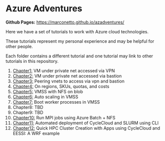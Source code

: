 # Azure Adventures


**Github Pages:** <https://marconetto.github.io/azadventures/>

Here we have a set of tutorials to work with Azure cloud technologies.

These tutorials represent my personal experience and may be helpful for other
people.

Each folder contains a different tutorial and one tutorial may link to other
tutorials in this repository.


1. [Chapter1:](chapter1/) VM under private net accessed via VPN
2. [Chapter2:](chapter2/) VM under private net accessed via bastion
3. [Chapter3:](chapter3/) Peering vnets to access via vpn and bastion
4. [Chapter4:](chapter4/) On regions, SKUs, quotas, and costs
5. [Chapter5:](chapter5/) VMSS with NFS on blob
6. [Chapter6:](chapter6/) Auto scaling in VMSS
7. [Chapter7:](chapter7/) Boot worker processes in VMSS
8. Chapter8: TBD
9. Chapter9: TBD
10. [Chapter10:](chapter10/) Run MPI jobs using Azure Batch + NFS
11. [Chapter11:](chapter11/) Automated deployment of CycleCloud and SLURM using CLI
12. [Chapter12:](chapter12/) Quick HPC Cluster Creation with Apps using CycleCloud and EESSI: A WRF example



